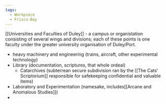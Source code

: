 ```yaml
---
tags:
  - Workpiece
  - Frisco-Bay
---
```

[[Universities and Faculties of Duley]] -
a campus or organistation consisting of several wings and divisions;
each of these points is one faculty under the greater university organisation of Duley/Port. 

- heavy machinery and engineering (trains, aircraft, other experimental technology)
- Library (documentation, scriptures, that whole ordeal)
	- Catarchives  (subterrean secure subdivision ran by the [[The Cats' Scriptorium]] responsible for safekeeping confidential and valuable items)
- Laboratory and Experimentation (namesake, includes[[Arcane and Anomalous Studies]])
- 